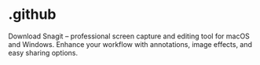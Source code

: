 # .github
Download Snagit – professional screen capture and editing tool for macOS and Windows. Enhance your workflow with annotations, image effects, and easy sharing options.
